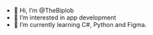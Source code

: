 - 👋 Hi, I’m @TheBiplob
- 👀 I’m interested in app development
- 🌱 I’m currently learning C#, Python and Figma.

<!---
TheBiplob/TheBiplob is a ✨ special ✨ repository because its `README.md` (this file) appears on your GitHub profile.
You can click the Preview link to take a look at your changes.
--->

